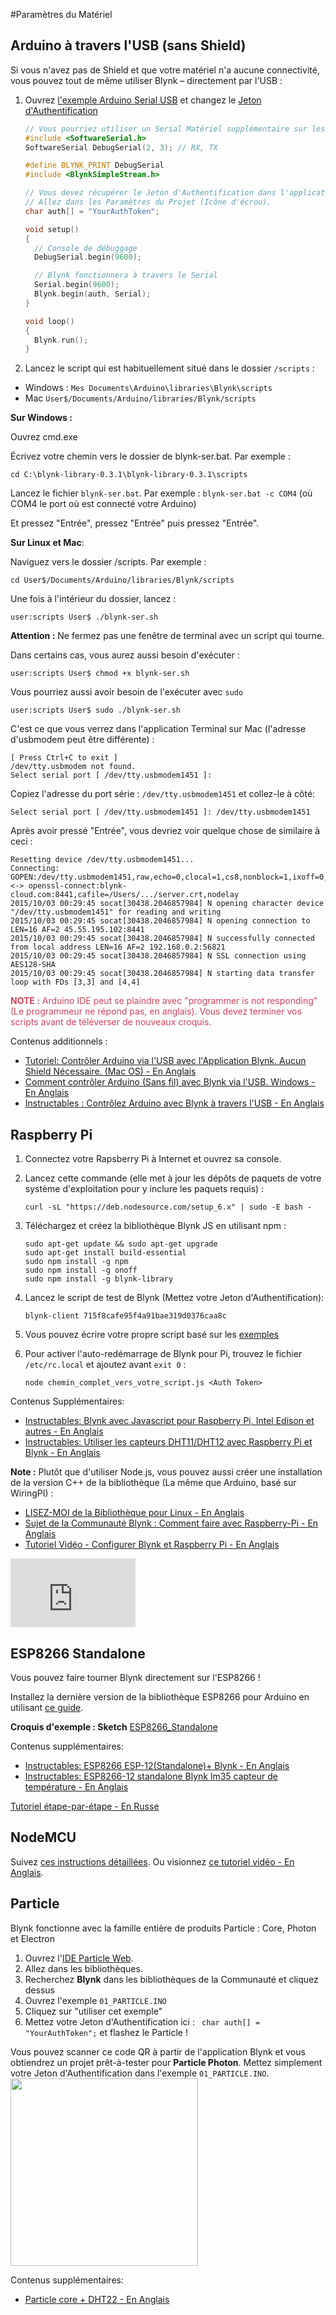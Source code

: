#Paramètres du Matériel
## Arduino à travers l'USB (sans Shield)
Si vous n'avez pas de Shield et que votre matériel n'a aucune connectivité, vous pouvez tout de même utiliser Blynk – directement par l'USB :

1. Ouvrez [l'exemple Arduino Serial USB](https://github.com/blynkkk/blynk-library/blob/master/examples/Boards_USB_Serial/Arduino_Serial_USB/Arduino_Serial_USB.ino)
et changez le [Jeton d'Authentification](http://docs.blynk.cc/#getting-started-getting-started-with-application-4-auth-token)

	```cpp
	// Vous pourriez utiliser un Serial Matériel supplémentaire sur les cartes qui en ont (comme le Mega)
	#include <SoftwareSerial.h>
	SoftwareSerial DebugSerial(2, 3); // RX, TX

	#define BLYNK_PRINT DebugSerial
	#include <BlynkSimpleStream.h>

	// Vous devez récupérer le Jeton d'Authentification dans l'application Blynk.
	// Allez dans les Paramètres du Projet (Icône d'écrou).
	char auth[] = "YourAuthToken";

	void setup()
	{
	  // Console de débuggage
	  DebugSerial.begin(9600);

	  // Blynk fonctionnera à travers le Serial
	  Serial.begin(9600);
	  Blynk.begin(auth, Serial);
	}

	void loop()
	{
	  Blynk.run();
	}
	```
2. Lancez le script qui est habituellement situé dans le dossier ```/scripts``` :

 - Windows : ```Mes Documents\Arduino\libraries\Blynk\scripts```
 - Mac	```User$/Documents/Arduino/libraries/Blynk/scripts```


**Sur Windows :**

Ouvrez cmd.exe

Écrivez votre chemin vers le dossier de blynk-ser.bat. Par exemple :

```
cd C:\blynk-library-0.3.1\blynk-library-0.3.1\scripts
```

Lancez le fichier ```blynk-ser.bat```. Par exemple : ```blynk-ser.bat -c COM4``` (où COM4 le port où est connecté votre Arduino)

Et pressez "Entrée", pressez "Entrée" puis pressez "Entrée".

**Sur Linux et Mac**:

Naviguez vers le dossier /scripts. Par exemple :

```
cd User$/Documents/Arduino/libraries/Blynk/scripts
```

  Une fois à l'intérieur du dossier, lancez :

```
user:scripts User$ ./blynk-ser.sh
```

**Attention :** Ne fermez pas une fenêtre de terminal avec un script qui tourne.

Dans certains cas, vous aurez aussi besoin d'exécuter :

```
user:scripts User$ chmod +x blynk-ser.sh
```

Vous pourriez aussi avoir besoin de l'exécuter avec ```sudo```

```
user:scripts User$ sudo ./blynk-ser.sh
```

C'est ce que vous verrez dans l'application Terminal sur Mac (l'adresse d'usbmodem peut être différente) :

```
[ Press Ctrl+C to exit ]
/dev/tty.usbmodem not found.
Select serial port [ /dev/tty.usbmodem1451 ]:
```

Copiez l'adresse du port série : ```/dev/tty.usbmodem1451``` et collez-le à côté:

```
Select serial port [ /dev/tty.usbmodem1451 ]: /dev/tty.usbmodem1451
```

Après avoir pressé "Entrée", vous devriez voir quelque chose de similaire à ceci :

```
Resetting device /dev/tty.usbmodem1451...
Connecting: GOPEN:/dev/tty.usbmodem1451,raw,echo=0,clocal=1,cs8,nonblock=1,ixoff=0,ixon=0,ispeed=9600,ospeed=9600,crtscts=0 <-> openssl-connect:blynk-cloud.com:8441,cafile=/Users/.../server.crt,nodelay
2015/10/03 00:29:45 socat[30438.2046857984] N opening character device "/dev/tty.usbmodem1451" for reading and writing
2015/10/03 00:29:45 socat[30438.2046857984] N opening connection to LEN=16 AF=2 45.55.195.102:8441
2015/10/03 00:29:45 socat[30438.2046857984] N successfully connected from local address LEN=16 AF=2 192.168.0.2:56821
2015/10/03 00:29:45 socat[30438.2046857984] N SSL connection using AES128-SHA
2015/10/03 00:29:45 socat[30438.2046857984] N starting data transfer loop with FDs [3,3] and [4,4]
```

<span style="color:#D3435C;">**NOTE :** Arduino IDE peut se plaindre avec "programmer is not responding" (Le programmeur ne répond pas, en anglais). Vous devez terminer vos scripts avant de téléverser de nouveaux croquis.</span>

Contenus additionnels :

- [Tutoriel: Contrôler Arduino via l'USB avec l'Application Blynk. Aucun Shield Nécessaire. (Mac OS) - En Anglais](https://www.youtube.com/watch?v=fgzvoan_3_w)
- [Comment contrôler Arduino (Sans fil) avec Blynk via l'USB. Windows - En Anglais](https://www.youtube.com/watch?v=I_hgIj2FdPI)
- [Instructables : Contrôlez Arduino avec Blynk à travers l'USB - En Anglais](http://www.instructables.com/id/Control-arduino-using-Blynk-over-usb/)


## Raspberry Pi
1. Connectez votre Rapsberry Pi à Internet et ouvrez sa console.
2. Lancez cette commande (elle met à jour les dépôts de paquets de votre système d'exploitation pour y inclure les paquets requis) :

	```
	curl -sL "https://deb.nodesource.com/setup_6.x" | sudo -E bash -
	```

3. Téléchargez et créez la bibliothèque Blynk JS en utilisant npm :

	```
	sudo apt-get update && sudo apt-get upgrade
	sudo apt-get install build-essential
	sudo npm install -g npm
	sudo npm install -g onoff
	sudo npm install -g blynk-library
	```

4. Lancez le script de test de Blynk (Mettez votre Jeton d'Authentification):

	```
	blynk-client 715f8cafe95f4a91bae319d0376caa8c
	```

5. Vous pouvez écrire votre propre script basé sur les [exemples](https://github.com/vshymanskyy/blynk-library-js/tree/master/examples)

6. Pour activer l'auto-redémarrage de Blynk pour Pi, trouvez le fichier ```/etc/rc.local``` et ajoutez avant ```exit 0``` :

	```
	node chemin_complet_vers_votre_script.js <Auth Token>
	```

Contenus Supplémentaires:

- [Instructables: Blynk avec Javascript pour Raspberry Pi, Intel Edison et autres - En Anglais](http://www.instructables.com/id/Blynk-JavaScript-in-20-minutes-Raspberry-Pi-Edison)
- [Instructables: Utiliser les capteurs DHT11/DHT12 avec Raspberry Pi et Blynk - En Anglais](http://www.instructables.com/id/Raspberry-Pi-Nodejs-Blynk-App-DHT11DHT22AM2302/?ALLSTEPS)

**Note :** Plutôt que d'utiliser Node.js, vous pouvez aussi créer une installation de la version C++ de la bibliothèque (La même que Arduino, basé sur WiringPI) :
- [LISEZ-MOI de la Bibliothèque pour Linux - En Anglais](https://github.com/blynkkk/blynk-library/blob/master/linux/README.md)
- [Sujet de la Communauté Blynk : Comment faire avec Raspberry-Pi - En Anglais](http://community.blynk.cc/t/howto-for-raspberry-pi/332)
- [Tutoriel Vidéo - Configurer Blynk et Raspberry Pi - En Anglais](https://www.youtube.com/watch?v=iSG_8g6KyGE)
<iframe width="200" height="110" src="https://www.youtube.com/embed/iSG_8g6KyGE" frameborder="0" allowfullscreen></iframe>

## ESP8266 Standalone

Vous pouvez faire tourner Blynk directement sur l'ESP8266 !

Installez la dernière version de la bibliothèque ESP8266 pour Arduino en utilisant [ce guide](https://github.com/esp8266/Arduino#installing-with-boards-manager).

**Croquis d'exemple : Sketch** [ESP8266_Standalone](https://github.com/blynkkk/blynk-library/blob/master/examples/Boards_WiFi/ESP8266_Standalone/ESP8266_Standalone.ino)

Contenus supplémentaires:

- [Instructables: ESP8266 ESP-12(Standalone)+ Blynk - En Anglais](http://www.instructables.com/id/ESP8266-ESP-12Standalone-Blynk-101)
- [Instructables: ESP8266-12 standalone Blynk lm35 capteur de température - En Anglais](http://www.instructables.com/id/ESP8266-12-blynk-wireless-temperature-LM35-sensor/?ALLSTEPS)

[Tutoriel étape-par-étape - En Russe](http://esp8266.ru/esp8266-blynk)

## NodeMCU

Suivez [ces instructions détaillées](https://github.com/blynkkk/blynk-library/tree/master/examples/Boards_WiFi/NodeMCU#instruction-for-nodemcu-setup).
Ou visionnez [ce tutoriel vidéo - En Anglais](https://www.youtube.com/watch?v=FhS44hGk1Lc).

## Particle
Blynk fonctionne avec la famille entière de produits Particle : Core, Photon et Electron

1. Ouvrez l'[IDE Particle Web](https://build.particle.io/build).
2. Allez dans les bibliothèques.
3. Recherchez **Blynk** dans les bibliothèques de la Communauté et cliquez dessus
4. Ouvrez l'exemple ```01_PARTICLE.INO```
5. Cliquez sur "utiliser cet exemple"
6. Mettez votre Jeton d'Authentification ici : ``` char auth[] = "YourAuthToken";``` et flashez le Particle !

Vous pouvez scanner ce code QR à partir de l'application Blynk et vous obtiendrez un projet prêt-à-tester pour **Particle Photon**. Mettez simplement votre Jeton d'Authentification dans l'exemple ```01_PARTICLE.INO```.
<img src="images/Particle Demo1530733075.png" style="width: 300px; height:300px"/>

Contenus supplémentaires:

- [Particle core + DHT22 - En Anglais](https://www.hackster.io/gusgonnet/temperature-humidity-monitor-with-blynk-7faa51)
